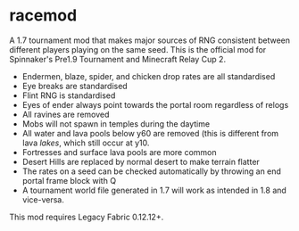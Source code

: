 # racemod
A 1.7 tournament mod that makes major sources of RNG consistent between different players playing on the same seed. This is the official mod for Spinnaker's Pre1.9 Tournament and Minecraft Relay Cup 2.

- Endermen, blaze, spider, and chicken drop rates are all standardised
- Eye breaks are standardised
- Flint RNG is standardised
- Eyes of ender always point towards the portal room regardless of relogs
- All ravines are removed
- Mobs will not spawn in temples during the daytime
- All water and lava pools below y60 are removed (this is different from lava *lakes*, which still occur at y10.
- Fortresses and surface lava pools are more common
- Desert Hills are replaced by normal desert to make terrain flatter
- The rates on a seed can be checked automatically by throwing an end portal frame block with Q
- A tournament world file generated in 1.7 will work as intended in 1.8 and vice-versa.

This mod requires Legacy Fabric 0.12.12+.
